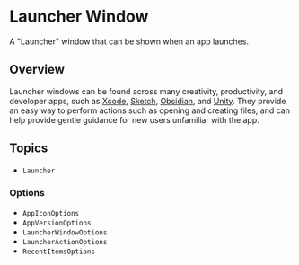 # Launcher Window

A "Launcher" window that can be shown when an app launches.

## Overview

Launcher windows can be found across many creativity, productivity, and developer apps, such as [Xcode](https://developer.apple.com/xcode/), [Sketch](https://www.sketch.com/c), [Obsidian](https://obsidian.md/), and [Unity](https://unity.com/).
They provide an easy way to perform actions such as opening and creating files, and can help provide gentle guidance for new users unfamiliar with the app.

## Topics 

- ``Launcher``

### Options

- ``AppIconOptions``
- ``AppVersionOptions``
- ``LauncherWindowOptions``
- ``LauncherActionOptions``
- ``RecentItemsOptions``

